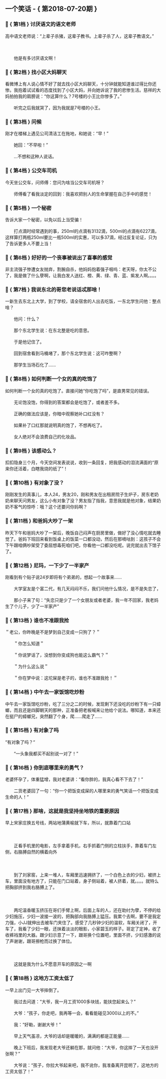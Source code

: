 ## 一个笑话 - { 第2018-07-20期 }
</hr>

### :jack_o_lantern: { 第1档 } 讨厌语文的语文老师
高中语文老师说：“上辈子杀猪，这辈子教书。上辈子杀了人，这辈子教语文。”<br/><br/><br/><br/>　　他是有多讨厌语文啊！


### :jack_o_lantern: { 第2档 } 找小区大妈聊天
看微博上有人说心情不好了就去找小区大妈聊天，十分钟就能知道谁过得比你还惨。我抱着试试看的态度找到了小区大妈，并向她诉说了我的悲惨生活。慈祥的大妈拍拍我的肩膀说：“你这算什么？7号楼的小王比你惨多了。”<br/><br/>　　听完之后我就哭了，因为我就是7号楼的小王。


### :jack_o_lantern: { 第3档 } 问候
刚才在楼梯上遇见公司清洁工在拖地，和她说：“早！”<br/><br/>　　她回：“不早啦！”<br/><br/>　　...不想和这种人说话。


### :jack_o_lantern: { 第4档 } 公交车司机
今天坐公交车，问师傅：您问为啥当公交车司机呀？<br/><br/>　　师傅看了看我淡定的回到：我喜欢把别人的生命掌握在自己手中的感觉！


### :jack_o_lantern: { 第5档 } 一个秘密
告诉大家一个秘密，以免以后上当受骗！<br/><br/>　　打点滴时经常遇到的事，250ml的点滴有3132滴，500ml的点滴有6227滴，这样算打两瓶250ml要比一瓶500ml的实惠，可以多37滴，经过反复论证，只为了告诉更多人不要上当！


### :jack_o_lantern: { 第6档 } 好好的一个丧事被说出了喜事的感觉
非主流强子惨遭女友抛弃，割腕自杀，他妈妈抱着强子咽呜：老天呀，你太不公了，我是做了什么孽啊，让我白发人送红、橙、黄、绿、青、蓝、紫发人啊。。。。


### :jack_o_lantern: { 第7档 } 我说东北的哥您老说话忒那啥！
一新生去东北上大学，到了学校，请全宿舍的人出去吃饭，一东北学生问他：整点啥？<br/><br/>　　他问：什么？<br/><br/>　　那个东北学生说：在东北整是吃的意思。<br/><br/>　　于是他记住了。<br/><br/>　　回到宿舍看到马桶堵了，那个东北学生说：这可咋整啊？<br/><br/>　　那学生当场石化了……


### :jack_o_lantern: { 第8档 } 如何判断一个女的真的吃饱了
如何判断一个女的真的吃饱了。直接问她“你吃饱了吗”，是直男常见的错误。<br/><br/>　　无论饱没饱，你得到的答案都会是吃饱了，或者差不多。<br/><br/>　　正确的做法应该是，你暗中观察她补口红没有？<br/><br/>　　如果补了口红那就说明真的饱了，不想再吃了。<br/><br/>　　女人绝对不会浪费自己的化妆品。


### :jack_o_lantern: { 第9档 } 该感动么？
扣扣隐身三个月，今天空间发表说说，收到一条回复，把我感动的泪流满面的“原来你还活着，白瞎我烧的纸了”！


### :jack_o_lantern: { 第10档 } 有对象了没？
刚刚发生的真事儿，本人24，男友20，刚和男友在出租房院子生炉子，房东老奶奶来聊天问男友，这么小有对象了没？男友指了指我，意思我就是他对象，结果奶奶不客气的惊呼：哦？这个还要问你妈啊？


### :jack_o_lantern: { 第11档 } 和爸妈大吵了一架
昨天下午和爸妈大吵了一架后，晚饭自己闷声在厨房里做，做好了没心情吃就去睡觉了。爸妈下班回来看到饭桌上的饭菜一口都没动，然后在那嘀咕到：这孩子不会下午跟咱俩吵架受了委屈想毒死咱们吧，你看他一口都没吃呢。说完就出去下馆子了。


### :jack_o_lantern: { 第12档 } 尼玛，一下少了一半家产
刚看到有个贴子说24岁即将有个弟弟的，想起一个故事来……<br/><br/>　　大学室友是个富二代，有几天闷闷不乐，我们问他什么情况，是不是失恋了，<br/><br/>　　那小子来了句：“失恋只是少了一个女朋友或者老婆，我一年不回家，我老妈生了个儿子，少了一半家产”


### :jack_o_lantern: { 第13档 } 谁也不准跟我抢
＂老公，你昨晚是不是梦到自己变成一只狗了？＂<br/><br/>　　＂你怎么知道＂<br/><br/>　　＂你说梦话了，没想到你变成狗也能这么霸气？＂<br/><br/>　　＂为什么这么说＂<br/><br/>　　＂你在梦中说：这坨屎是老子的，谁也不准跟我抢！＂


### :jack_o_lantern: { 第14档 } 中午去一家饭馆吃炒粉
中午去一家饭馆吃炒粉，吃了三分之二的时候，发现剩下还没吃的炒粉下有一只蟑螂，而且还是四脚朝天的那种，正准备把老板喊来让他给个说法。哪知道，本来还在挺尸的蟑螂兄，突然翻了个身，爬……爬走了……


### :jack_o_lantern: { 第15档 } 有对象了吗
“有对象了吗？“<br/><br/>　　“一头象我都买不起别说一对了！”


### :jack_o_lantern: { 第16档 } 你到底哪里来的勇气？
老婆怀孕了，体重猛增，我对老婆讲：“看你胖的，我真心看不下去了！”<br/><br/>　　二货老婆回了一句：“你一个把饭变成屎的人哪里来的勇气笑话一个把饭变成生命的人！”


### :jack_o_lantern: { 第17档 } 那啥，这就是我坚持坐地铁的重要原因
早上宋家庄换五号线，两站地蒲黄榆就下车，所以，就靠着门口站<br/><br/>　　<br/><br/>　　正看手机里的电影，左手拿着手机，右手抓着门侧的立柱扶手，靠着车门左侧，右胳膊自然的横着向外<br/><br/>　　<br/><br/>　　到了刘家窑，上来一堆人，车厢里迅速拥挤了，一个白色上衣的少妇，被挤上车，里面没有地方了，只能在门口站着，身子侧站着，被人挤着，就。。。。就特么把胸部挤到我右胳膊上了。<br/><br/>　　<br/><br/>　　两坨温香暖玉挤压在哥们手臂上啊，后面上车的人，还在助纣为孽，不停的给少妇施压，少妇一波接一波的，把胸部向我胳膊上猛压。我累个去啊，要不是我定力强，小JJ就伸出去被车门夹住了。感受了几秒钟少妇的温软，车厢关闭了，开车了，我看了少妇一眼，还抹着淡淡的眼影，小家碧玉的样子。哥定了定神，收了收裤裆里的大器。跟少妇示意了一下，跟哥换个位置吧，里面不挤，少妇感激的说了声谢谢，跟哥擦枪而过换了体位。<br/><br/>　　<br/><br/>　　这就是我为什么不愿意开车的原因之一啊


### :jack_o_lantern: { 第18档 } 这地方工资太低了
一早上出门见一大爷摔倒了。<br/><br/>　　我过去问道：“大爷，我一月工资1000多块钱，能扶您起来么？”<br/><br/>　　大爷：“孩子，你走吧，我再等一会，看看能碰见3000以上的不。”<br/><br/>　　我：“好勒，谢谢大爷！”<br/><br/>　　早上天气虽凉，大爷的话却是暖暖的，满满的都是正能量……<br/><br/>　　晚上下班后，我发现老大爷还躺在那，就问他：“大爷，你这摔了一天也没开张啊？”<br/><br/>　　大爷说：“孩子，你拉大爷起来吧，我不讹你，我准备离开昆明了，这地方的工资太低了！”

